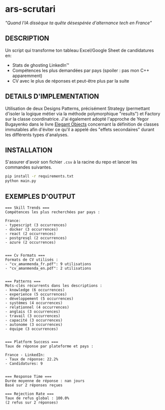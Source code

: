 # ars-scrutari
*"Quand l'IA dissèque ta quête désespérée d'alternance tech en France"*

## DESCRIPTION 
Un script qui transforme ton tableau Excel/Google Sheet de candidatures en:  
- Stats de ghosting LinkedIn™  
- Compétences les plus demandées par pays (spoiler : pas mon C++ apparemment)  
- CV avec le plus de réponses et peut-être plus par la suite

## DETAILS D'IMPLEMENTATION
Utilisation de deux Designs Patterns, précisément Strategy (permettant d'isoler la logique métier via la méthode polymorphique "results") et Factory sur la classe coordinatrice. J'ai également adopté l'approche de Yegor Bugayenko dans le livre [Elegant Objects](https://github.com/agrism/books/blob/master/Elegant%20Objects%20by%20Yegor%20Bugayenko%20(z-lib.org).pdf) concernant la définition de classes immutables afin d'éviter ce qu'il a appelé des "effets secondaires" durant les différents types d'analyses.

## INSTALLATION 
S'assurer d'avoir son fichier `.csv` à la racine du repo et lancer les commandes suivantes.

```bash
pip install -r requirements.txt  
python main.py
```

## EXEMPLES D'OUTPUT
```
=== Skill Trends ===
Compétences les plus recherchées par pays :

France:
- typescript (3 occurrences)
- docker (3 occurrences)
- react (2 occurrences)
- postgresql (2 occurrences)
- azure (2 occurrences)


=== Cv Formats ===
Formats de CV utilisés :
- "cv_amanmenda_fr.pdf": 9 utilisations
- "cv_amanmenda_en.pdf": 2 utilisations


=== Patterns ===
Mots-clés récurrents dans les descriptions :
- knowledge (6 occurrences)
- experience (5 occurrences)
- développement (5 occurrences)
- systèmes (4 occurrences)
- relationnel (4 occurrences)
- anglais (3 occurrences)
- travail (3 occurrences)
- capacité (3 occurrences)
- autonome (3 occurrences)
- équipe (3 occurrences)


=== Platform Success ===
Taux de réponse par plateforme et pays :

France - LinkedIn:
- Taux de réponse: 22.2%
- Candidatures: 9


=== Response Time ===
Durée moyenne de réponse : nan jours
Basé sur 2 réponses reçues

=== Rejection Rate ===
Taux de refus global : 100.0%
(2 refus sur 2 réponses)
```
